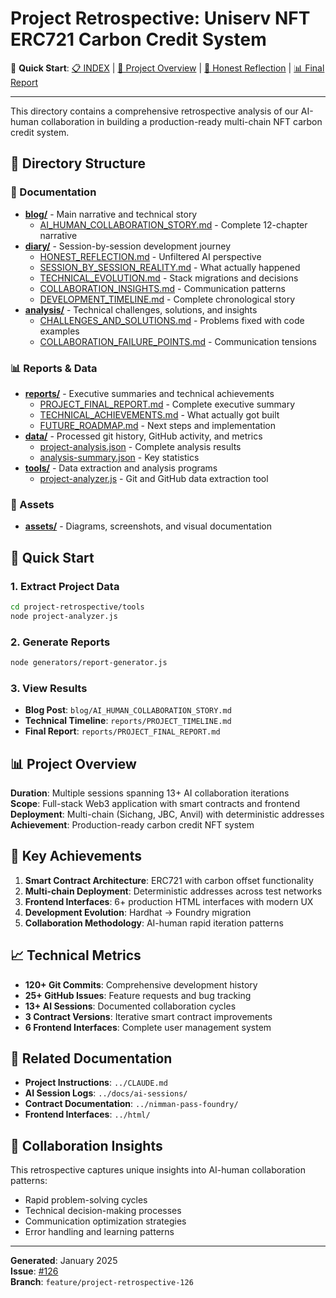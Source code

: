 # Project Retrospective: Uniserv NFT ERC721 Carbon Credit System

🔗 **Quick Start**: [📋 INDEX](INDEX.md) | [📖 Project Overview](PROJECT_OVERVIEW.md) | [📝 Honest Reflection](diary/HONEST_REFLECTION.md) | [📊 Final Report](reports/PROJECT_FINAL_REPORT.md)

---

This directory contains a comprehensive retrospective analysis of our AI-human collaboration in building a production-ready multi-chain NFT carbon credit system.

## 📁 Directory Structure

### 📝 Documentation
- [**blog/**](blog/) - Main narrative and technical story
  - [AI_HUMAN_COLLABORATION_STORY.md](blog/AI_HUMAN_COLLABORATION_STORY.md) - Complete 12-chapter narrative
- [**diary/**](diary/) - Session-by-session development journey  
  - [HONEST_REFLECTION.md](diary/HONEST_REFLECTION.md) - Unfiltered AI perspective
  - [SESSION_BY_SESSION_REALITY.md](diary/SESSION_BY_SESSION_REALITY.md) - What actually happened
  - [TECHNICAL_EVOLUTION.md](diary/TECHNICAL_EVOLUTION.md) - Stack migrations and decisions
  - [COLLABORATION_INSIGHTS.md](diary/COLLABORATION_INSIGHTS.md) - Communication patterns
  - [DEVELOPMENT_TIMELINE.md](diary/DEVELOPMENT_TIMELINE.md) - Complete chronological story
- [**analysis/**](analysis/) - Technical challenges, solutions, and insights
  - [CHALLENGES_AND_SOLUTIONS.md](analysis/CHALLENGES_AND_SOLUTIONS.md) - Problems fixed with code examples
  - [COLLABORATION_FAILURE_POINTS.md](analysis/COLLABORATION_FAILURE_POINTS.md) - Communication tensions

### 📊 Reports & Data
- [**reports/**](reports/) - Executive summaries and technical achievements
  - [PROJECT_FINAL_REPORT.md](reports/PROJECT_FINAL_REPORT.md) - Complete executive summary
  - [TECHNICAL_ACHIEVEMENTS.md](reports/TECHNICAL_ACHIEVEMENTS.md) - What actually got built
  - [FUTURE_ROADMAP.md](reports/FUTURE_ROADMAP.md) - Next steps and implementation
- [**data/**](data/) - Processed git history, GitHub activity, and metrics
  - [project-analysis.json](data/project-analysis.json) - Complete analysis results
  - [analysis-summary.json](data/analysis-summary.json) - Key statistics
- [**tools/**](tools/) - Data extraction and analysis programs
  - [project-analyzer.js](tools/project-analyzer.js) - Git and GitHub data extraction tool

### 🎨 Assets
- [**assets/**](assets/) - Diagrams, screenshots, and visual documentation

## 🚀 Quick Start

### 1. Extract Project Data
```bash
cd project-retrospective/tools
node project-analyzer.js
```

### 2. Generate Reports
```bash
node generators/report-generator.js
```

### 3. View Results
- **Blog Post**: `blog/AI_HUMAN_COLLABORATION_STORY.md`
- **Technical Timeline**: `reports/PROJECT_TIMELINE.md`
- **Final Report**: `reports/PROJECT_FINAL_REPORT.md`

## 📊 Project Overview

**Duration**: Multiple sessions spanning 13+ AI collaboration iterations  
**Scope**: Full-stack Web3 application with smart contracts and frontend  
**Deployment**: Multi-chain (Sichang, JBC, Anvil) with deterministic addresses  
**Achievement**: Production-ready carbon credit NFT system

## 🎯 Key Achievements

1. **Smart Contract Architecture**: ERC721 with carbon offset functionality
2. **Multi-chain Deployment**: Deterministic addresses across test networks
3. **Frontend Interfaces**: 6+ production HTML interfaces with modern UX
4. **Development Evolution**: Hardhat → Foundry migration
5. **Collaboration Methodology**: AI-human rapid iteration patterns

## 📈 Technical Metrics

- **120+ Git Commits**: Comprehensive development history
- **25+ GitHub Issues**: Feature requests and bug tracking
- **13+ AI Sessions**: Documented collaboration cycles
- **3 Contract Versions**: Iterative smart contract improvements
- **6 Frontend Interfaces**: Complete user management system

## 🔗 Related Documentation

- **Project Instructions**: `../CLAUDE.md`
- **AI Session Logs**: `../docs/ai-sessions/`
- **Contract Documentation**: `../nimman-pass-foundry/`
- **Frontend Interfaces**: `../html/`

## 🤝 Collaboration Insights

This retrospective captures unique insights into AI-human collaboration patterns:
- Rapid problem-solving cycles
- Technical decision-making processes
- Communication optimization strategies
- Error handling and learning patterns

---

**Generated**: January 2025  
**Issue**: [#126](https://github.com/catlabs/uniserv-nft-erc721/issues/126)  
**Branch**: `feature/project-retrospective-126`